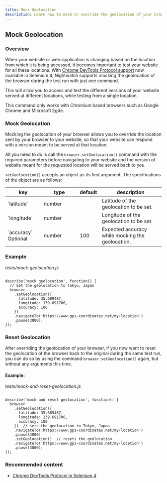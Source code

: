 ```yaml
---
title: Mock Geolocation
description: Learn how to mock or override the geolocation of your browser while running your Nightwatch tests.
---
```


<div class="page-header"><h2>Mock Geolocation</h2></div>

### Overview
When your website or web-application is changing based on the location from which it is being accessed, it becomes important to test your website for all these locations. With [Chrome DevTools Protocol support](https://www.selenium.dev/documentation/webdriver/bidirectional/chrome_devtools/) now available in Selenium 4, Nightwatch supports mocking the geolocation of the browser during the test run with just one command.

This will allow you to access and test the different versions of your website served at different locations, while testing from a single location.

<div class="alert alert-info">
  This command only works with Chromium based browsers such as Google Chrome and Microsoft Egde.
</div>

### Mock Geolocation

Mocking the geolocation of your browser allows you to override the location sent by your browser to your website, so that your website can respond with a version meant to be served at that location.

All you need to do is call the `browser.setGeolocation()` command with the required parameters before navigating to your website and the version of website meant for the requested location will be served back to you.

`setGeolocation()` accepts an object as its first argument. The specifications of the object are as follows:

<table class="table table-bordered table-striped">
  <thead>
   <tr>
     <th style="width: 100px;">key</th>
     <th style="width: 100px;">type</th>
     <th style="width: 50px;">default</th>
     <th>description</th>
   </tr>
  </thead>
  <tbody>
    <tr>
      <td>`latitude`</td>
      <td>number</td>
      <td></td>
      <td>Latitude of the geolocation to be set.</td>
    </tr>
    <tr>
      <td>`longitude`</td>
      <td>number</td>
      <td></td>
      <td>Longitude of the geolocation to be set.</td>
    </tr>
    <tr>
      <td>`accuracy`<br><span class="optional">Optional</span></td>
      <td>number</td>
      <td>100</td>
      <td>Expected accuracy while mocking the geolocation.</td>
    </tr>
  </tbody>
</table>

### Example

<div class="sample-test"><i>tests/mock-geolocation.js</i>
<pre class="line-numbers language-javascript"><code class="language-javascript">
describe('mock geolocation', function() {
  // Set the geolocation to Tokyo, Japan
  browser
    .setGeolocation({
      latitude: 35.689487,
      longitude: 139.691706,
      accuracy: 100
    })
    .navigateTo('https://www.gps-coordinates.net/my-location')
    .pause(3000);
});
</code></pre></div>


### Reset Geolocation

After overriding the geolocation of your browser, if you now want to reset the geolocation of the browser back to the original during the same test run, you can do so by using the command `browser.setGeolocation()` again, but without any arguments this time.

#### Example:

<div class="sample-test"><i>tests/mock-and-reset-geolocation.js</i>
<pre class="line-numbers language-javascript"><code class="language-javascript">
describe('mock and reset geolocation', function() {
  browser
    .setGeolocation({
      latitude: 35.689487,
      longitude: 139.691706,
      accuracy: 100
    })  // sets the geolocation to Tokyo, Japan
    .navigateTo('https://www.gps-coordinates.net/my-location')
    .pause(3000)
    .setGeolocation()  // resets the geolocation
    .navigateTo('https://www.gps-coordinates.net/my-location')
    .pause(3000);
});
</code></pre></div>

### Recommended content
- [Chrome DevTools Protocol in Selenium 4](https://www.selenium.dev/documentation/webdriver/bidirectional/chrome_devtools/)

